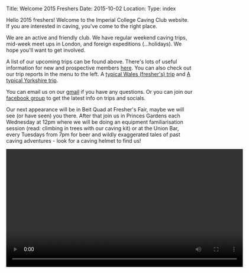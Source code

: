 Title: Welcome 2015 Freshers
Date: 2015-10-02
Location:
Type: index

Hello 2015 freshers! Welcome to the Imperial College Caving Club website. If you are interested in caving, you've come to the right place.

We are an active and friendly club. We have regular weekend caving trips, mid-week meet ups in London, and foreign expeditions (...holidays). We hope you'll want to get involved.

A list of our upcoming trips can be found above. There's lots of useful information for new and prospective members [here](/rcc/caving/pages/clubinfo.html). You can also check out our trip reports in the menu to the left. A [typical Wales (fresher's) trip](/rcc/caving/articles/wales-2014-10-31.html) and [A typical Yorkshire trip](/rcc/caving/articles/yorkshire-2014-11-28.html).

You can email us on our [gmail](http://www.google.com/recaptcha/mailhide/d?k=01pKgPf4L76j23E4ymTAu8fw==&c=CoX_UvK7tWMqLjrzhcaEXTCP8fRKKSw-Cl1eAzdIcj4=) if you have any questions. Or you can join our [facebook group](https://www.facebook.com/groups/578983745563159/) to get the latest info on trips and socials.

Our next appearance will be in Beit Quad at Fresher's Fair, maybe we will see (or have seen) you there. After that join us in Princes Gardens each Wednesday at 12pm where we will be doing an equipment familiarisation session (read: climbing in trees with our caving kit) or at the Union Bar, every Tuesdays from 7pm for beer and wildly exaggerated tales of past caving adventures - look for a caving helmet to find us!

<div class="center"><video width="640" controls=""><source src="/caving/FILES/promotional/JamesOHanlon_PromoVideo_2014.mp4" type="video/mp4">Your browser does not support HTML5 video</video></div>
